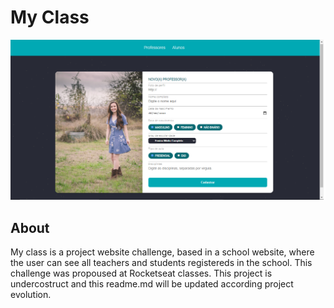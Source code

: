 # My Class
![MyClass](images/register-teacher-page.png)

## About
My class is a project website challenge, based in a school website, where the user can see all teachers and students
registereds in the school. This challenge was propoused at Rocketseat classes.
This project is undercostruct and this readme.md will be updated according project evolution.
